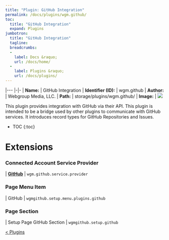 ```yaml
---
title: "Plugin: GitHub Integration"
permalink: /docs/plugins/wgm.github/
toc:
  title: "GitHub Integration"
  expand: Plugins
jumbotron:
  title: "GitHub Integration"
  tagline: 
  breadcrumbs:
  -
    label: Docs &raquo;
    url: /docs/home/
  -
    label: Plugins &raquo;
    url: /docs/plugins/
---
```


|---
|-|-
| **Name:** | GitHub Integration
| **Identifier (ID):** | wgm.github
| **Author:** | Webgroup Media, LLC.
| **Path:** | storage/plugins/wgm.github/
| **Image:** | <img src="/assets/images/plugins/wgm.github.png" class="screenshot">

This plugin provides integration with GitHub via their API. This plugin is intended to be a bridge used by other plugins to communicate with GitHub services.  It introduces record types for GitHub Repositories and Issues.

* TOC
{:toc}

# Extensions

### Connected Account Service Provider

| [**GitHub**](/docs/plugins/extensions/wgm.github.service.provider/) | `wgm.github.service.provider`


### Page Menu Item

| GitHub | `wgmgithub.setup.menu.plugins.github`


### Page Section

| Setup Page GitHub Section | `wgmgithub.setup.github`


<div class="section-nav">
	<div class="left">
		<a href="/docs/plugins/#plugins" class="prev">&lt; Plugins</a>
	</div>
	<div class="right align-right">
	</div>
</div>
<div class="clear"></div>